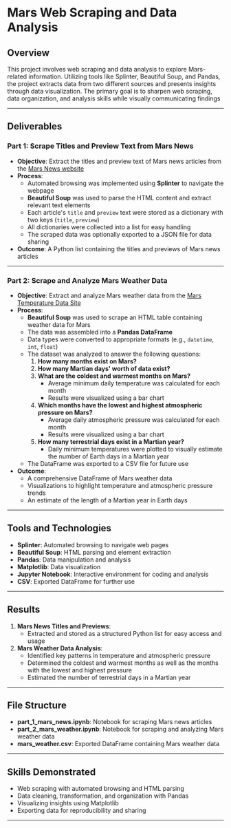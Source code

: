 # Mars Web Scraping and Data Analysis

## Overview

This project involves web scraping and data analysis to explore Mars-related information. Utilizing tools like Splinter, Beautiful Soup, and Pandas, the project extracts data from two different sources and presents insights through data visualization. The primary goal is to sharpen web scraping, data organization, and analysis skills while visually communicating findings

---

## Deliverables

### Part 1: Scrape Titles and Preview Text from Mars News

- **Objective**: Extract the titles and preview text of Mars news articles from the [Mars News website](https://redplanetscience.com)
- **Process**:
  - Automated browsing was implemented using **Splinter** to navigate the webpage
  - **Beautiful Soup** was used to parse the HTML content and extract relevant text elements
  - Each article's `title` and `preview` text were stored as a dictionary with two keys (`title`, `preview`)
  - All dictionaries were collected into a list for easy handling
  - The scraped data was optionally exported to a JSON file for data sharing
- **Outcome**: A Python list containing the titles and previews of Mars news articles

---

### Part 2: Scrape and Analyze Mars Weather Data

- **Objective**: Extract and analyze Mars weather data from the [Mars Temperature Data Site](https://static.bc-edx.com/data/web/mars_facts/temperature.html)
- **Process**:
  - **Beautiful Soup** was used to scrape an HTML table containing weather data for Mars
  - The data was assembled into a **Pandas DataFrame**
  - Data types were converted to appropriate formats (e.g., `datetime`, `int`, `float`)
  - The dataset was analyzed to answer the following questions:
    1. **How many months exist on Mars?**
    2. **How many Martian days' worth of data exist?**
    3. **What are the coldest and warmest months on Mars?**
       - Average minimum daily temperature was calculated for each month
       - Results were visualized using a bar chart
    4. **Which months have the lowest and highest atmospheric pressure on Mars?**
       - Average daily atmospheric pressure was calculated for each month
       - Results were visualized using a bar chart
    5. **How many terrestrial days exist in a Martian year?**
       - Daily minimum temperatures were plotted to visually estimate the number of Earth days in a Martian year
  - The DataFrame was exported to a CSV file for future use
- **Outcome**:
  - A comprehensive DataFrame of Mars weather data
  - Visualizations to highlight temperature and atmospheric pressure trends
  - An estimate of the length of a Martian year in Earth days

---

## Tools and Technologies

- **Splinter**: Automated browsing to navigate web pages
- **Beautiful Soup**: HTML parsing and element extraction
- **Pandas**: Data manipulation and analysis
- **Matplotlib**: Data visualization
- **Jupyter Notebook**: Interactive environment for coding and analysis
- **CSV**: Exported DataFrame for further use

---

## Results

1. **Mars News Titles and Previews**:
   - Extracted and stored as a structured Python list for easy access and usage
2. **Mars Weather Data Analysis**:
   - Identified key patterns in temperature and atmospheric pressure
   - Determined the coldest and warmest months as well as the months with the lowest and highest pressure
   - Estimated the number of terrestrial days in a Martian year

---

## File Structure

- **part_1_mars_news.ipynb**: Notebook for scraping Mars news articles
- **part_2_mars_weather.ipynb**: Notebook for scraping and analyzing Mars weather data
- **mars_weather.csv**: Exported DataFrame containing Mars weather data

---

## Skills Demonstrated

- Web scraping with automated browsing and HTML parsing
- Data cleaning, transformation, and organization with Pandas
- Visualizing insights using Matplotlib
- Exporting data for reproducibility and sharing

---
